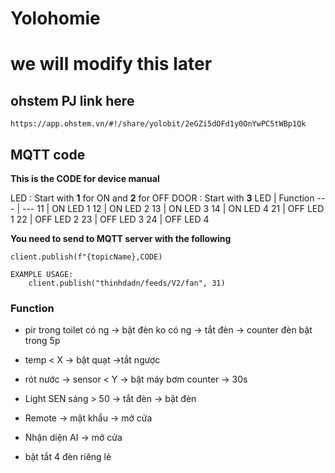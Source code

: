 # Yolohomie
# we will modify this later

## ohstem PJ link here
```
https://app.ohstem.vn/#!/share/yolobit/2eGZi5dOFd1y0OnYwPC5tWBp1Qk
```
## MQTT code 
**This is the CODE for device manual**

LED : Start with **1** for ON and **2** for OFF
DOOR : Start with **3**
LED | Function
--- | ---
11 | ON LED 1
12 | ON LED 2
13 | ON LED 3
14 | ON LED 4
21 | OFF LED 1
22 | OFF LED 2
23 | OFF LED 3
24 | OFF LED 4

**You need to send to MQTT server with the following**
```
client.publish(f"{topicName},CODE)

EXAMPLE USAGE:
    client.publish("thinhdadn/feeds/V2/fan", 31)
```
### Function
- pir trong toilet 
    có ng -> bật đèn
    ko có ng -> tắt đèn 
    -> counter đèn bật trong 5p 

- temp < X 
    -> bật quạt
    ->tắt ngược

- rót nước -> sensor < Y
    -> bật máy bơm
    counter -> 30s

- Light SEN 
    sáng > 50 
    -> tắt đèn
    -> bật đèn

- Remote -> mật khẩu 
    -> mở cửa

- Nhận diện AI 
    -> mở cửa 

- bật tắt 4 đèn riêng lẻ

